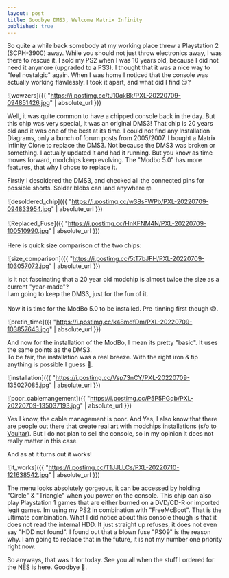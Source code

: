 ```yaml
---
layout: post
title: Goodbye DMS3, Welcome Matrix Infinity
published: true
---
```


So quite a while back somebody at my working place threw a Playstation 2 (SCPH-3900) away. While you should not just throw electronics away, I was there to rescue it. I sold my PS2 when I was 10 years old, because I did not need it anymore (upgraded to a PS3). I thought that it was a nice way to "feel nostalgic" again. When I was home I noticed that the console was actually working flawlessly. I took it apart, and what did I find 😏? 

![wowzers]({{ "https://i.postimg.cc/tJ10qkBk/PXL-20220709-094851426.jpg" | absolute_url }})

Well, it was quite common to have a chipped console back in the day. But this chip was very special, it was an original DMS3! That chip is 20 years old and it was one of the best at its time. I could not find any Installation Diagrams, only a bunch of forum posts from 2005/2007. 
I bought a Matrix Infinity Clone to replace the DMS3. Not because the DMS3 was broken or something. I actually updated it and had it running. But you know as time moves forward, modchips keep evolving. The "Modbo 5.0" has more features, that why I chose to replace it. 

Firstly I desoldered the DMS3, and checked all the connected pins for possible shorts. Solder blobs can land anywhere 🤓.

![desoldered_chip]({{ "https://i.postimg.cc/w38sFWPb/PXL-20220709-094833954.jpg" | absolute_url }})
<br>
<br>
![Replaced_Fuse]({{ "https://i.postimg.cc/HnKFNM4N/PXL-20220709-100510990.jpg" | absolute_url }})
<br>
<br>
Here is quick size comparison of the two chips:

![size_comparison]({{ "https://i.postimg.cc/5tT7bJFH/PXL-20220709-103057072.jpg" | absolute_url }})

Is it not fascinating that a 20 year old modchip is almost twice the size as a current "year-made"?   
I am going to keep the DMS3, just for the fun of it.
<br>
<br>
Now it is time for the ModBo 5.0 to be installed. Pre-tinning first though 😅.

![pretin_time]({{ "https://i.postimg.cc/k48mdfDm/PXL-20220709-103857643.jpg" | absolute_url }})

And now for the installation of the ModBo, I mean its pretty "basic". It uses the same points as the DMS3.  
To be fair, the installation was a real breeze. With the right iron & tip anything is possible I guess 🤷.

![installation]({{ "https://i.postimg.cc/Vsp73nCY/PXL-20220709-135027085.jpg" | absolute_url }})

![poor_cablemangement]({{ "https://i.postimg.cc/P5P5PGqb/PXL-20220709-135037193.jpg" | absolute_url }})

Yes I know, the cable management is poor. And Yes, I also know that there are people out there that create real art with modchips installations (s/o to [Voultar](https://www.youtube.com/c/Voultar)). But I do not plan to sell the console, so in my opinion it does not really matter in this case.

And as at it turns out it works!

![it_works]({{ "https://i.postimg.cc/T1JJLLCs/PXL-20220710-121638542.jpg" | absolute_url }})

The menu looks absolutely gorgeous, it can be accessed by holding "Circle" & "Triangle" when you power on the console. This chip can also play Playstation 1 games that are either burned on a DVD/CD-R or imported legit games. Im using my PS2 in combination with "FreeMcBoot". That is the ultimate combination. What I did notice about this console though is that it does not read the internal HDD. It just straight up refuses, it does not even say "HDD not found". I found out that a blown fuse "PS09" is the reason why. I am going to replace that in the future, it is not my number one priority right now.

So anyways, that was it for today.
See you all when the stuff I ordered for the NES is here. Goodbye 👋.